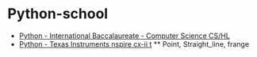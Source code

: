 # Python-school

* [Python - International Baccalaureate - Computer Science CS/HL](ib)
* [Python - Texas Instruments nspire cx-ii t](ti)
**   Point, Straight_line, frange
